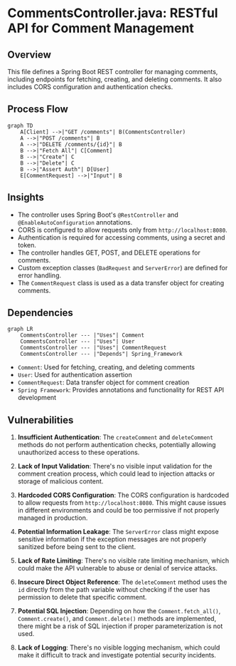 # CommentsController.java: RESTful API for Comment Management

## Overview

This file defines a Spring Boot REST controller for managing comments, including endpoints for fetching, creating, and deleting comments. It also includes CORS configuration and authentication checks.

## Process Flow

```mermaid
graph TD
    A[Client] -->|"GET /comments"| B(CommentsController)
    A -->|"POST /comments"| B
    A -->|"DELETE /comments/{id}"| B
    B -->|"Fetch All"| C[Comment]
    B -->|"Create"| C
    B -->|"Delete"| C
    B -->|"Assert Auth"| D[User]
    E[CommentRequest] -->|"Input"| B
```

## Insights

- The controller uses Spring Boot's `@RestController` and `@EnableAutoConfiguration` annotations.
- CORS is configured to allow requests only from `http://localhost:8080`.
- Authentication is required for accessing comments, using a secret and token.
- The controller handles GET, POST, and DELETE operations for comments.
- Custom exception classes (`BadRequest` and `ServerError`) are defined for error handling.
- The `CommentRequest` class is used as a data transfer object for creating comments.

## Dependencies

```mermaid
graph LR
    CommentsController --- |"Uses"| Comment
    CommentsController --- |"Uses"| User
    CommentsController --- |"Uses"| CommentRequest
    CommentsController --- |"Depends"| Spring_Framework
```

- `Comment`: Used for fetching, creating, and deleting comments
- `User`: Used for authentication assertion
- `CommentRequest`: Data transfer object for comment creation
- `Spring Framework`: Provides annotations and functionality for REST API development

## Vulnerabilities

1. **Insufficient Authentication**: The `createComment` and `deleteComment` methods do not perform authentication checks, potentially allowing unauthorized access to these operations.

2. **Lack of Input Validation**: There's no visible input validation for the comment creation process, which could lead to injection attacks or storage of malicious content.

3. **Hardcoded CORS Configuration**: The CORS configuration is hardcoded to allow requests from `http://localhost:8080`. This might cause issues in different environments and could be too permissive if not properly managed in production.

4. **Potential Information Leakage**: The `ServerError` class might expose sensitive information if the exception messages are not properly sanitized before being sent to the client.

5. **Lack of Rate Limiting**: There's no visible rate limiting mechanism, which could make the API vulnerable to abuse or denial of service attacks.

6. **Insecure Direct Object Reference**: The `deleteComment` method uses the `id` directly from the path variable without checking if the user has permission to delete that specific comment.

7. **Potential SQL Injection**: Depending on how the `Comment.fetch_all()`, `Comment.create()`, and `Comment.delete()` methods are implemented, there might be a risk of SQL injection if proper parameterization is not used.

8. **Lack of Logging**: There's no visible logging mechanism, which could make it difficult to track and investigate potential security incidents.
